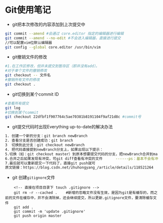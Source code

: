 # Git使用笔记

- git把本次修改的内容添加到上次提交中

```bash
git commit --amend #会通过 core.editor 指定的编辑器进行编辑
git commit --amend --no-edit #不会进入编辑器，直接进行提交
//可以配置vim位默认编辑器
git config --global core.editor /usr/bin/vim
```

- git撤销文件的修改

```bash
#1.在工作区修改，但并未提交到暂存区（即并没有add）。
#对于单个文件的撤销修改
git checkout -- 文件名
#撤销所有文件的修改
git checkout .
```

- git切换到某个commit ID

```bash
#查看所有提交
git log
#切换到某个commit
git checkout 22dfbf1f907764c5ae70381b8191104f9af21d8c #commit号
```

- git提交代码时出现Everything up-to-date的解决办法

```bash
1. 创建一个新的分支：git branch newBranch
2. 查看分支是否创建成功：git branch
3  切换到此分支：git checkout newBranch
4. 把代码直接提到newBranch分支上，如果出现以下提示：
5.切换（如：git checkout master）到原本想要提交代码的分支，把newBranch合并到master分支上：git merge newBranch
6.合并之后如果发现有冲突，可git diff查看有冲突的文件      ------ps：基本不会有冲突
7.最后就可以重新提交一下代码了，直接git push就可
原文链接：https://blog.csdn.net/zhuhongyang_/article/details/118521264
```
 - git 创建`gitignore`文件
```git
    <!-- 直接在项目目录下 touch .gitignore -->
    git rm -r --cached .    #新增的忽略文件没有生效，是因为git是有缓存的，而之前的文件在缓存中，并不会清除掉，还会继续提交，所以更新.gitignore文件，要清除缓存文件
    git add .
    git commit -m 'update .gitignore'
    git push origin master
```
